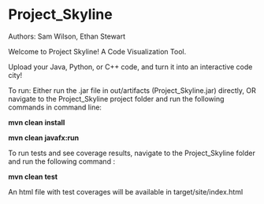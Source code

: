 # Project_Skyline
Authors: Sam Wilson, Ethan Stewart

Welcome to Project Skyline! A Code Visualization Tool.

Upload your Java, Python, or C++ code, and turn it into an interactive code city!

To run: Either run the .jar file in out/artifacts (Project_Skyline.jar) directly, OR navigate to the Project_Skyline project folder and run the following commands in command line:

**mvn clean install**

**mvn clean javafx:run**

To run tests and see coverage results, navigate to the Project_Skyline folder and run the following command :

**mvn clean test**

An html file with test coverages will be available in target/site/index.html
